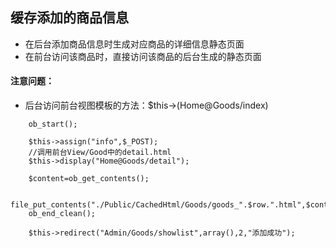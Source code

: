 
## 缓存添加的商品信息
- 在后台添加商品信息时生成对应商品的详细信息静态页面
- 在前台访问该商品时，直接访问该商品的后台生成的静态页面
#### 注意问题：
- 后台访问前台视图模板的方法：$this->(Home@Goods/index)

```
    ob_start();

    $this->assign("info",$_POST);
	//调用前台View/Good中的detail.html
    $this->display("Home@Goods/detail");

    $content=ob_get_contents();

    file_put_contents("./Public/CachedHtml/Goods/goods_".$row.".html",$content);
    ob_end_clean();

    $this->redirect("Admin/Goods/showlist",array(),2,"添加成功");
```